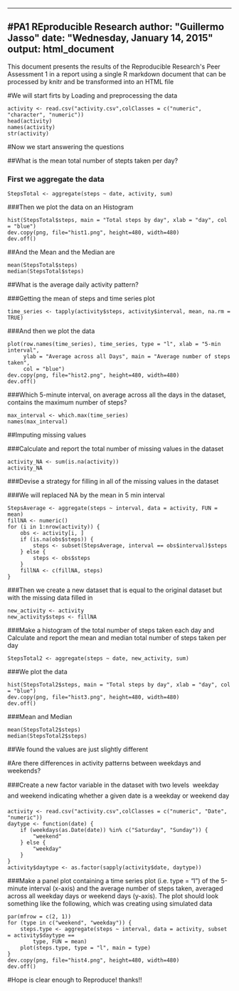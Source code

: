 
---
#PA1 REproducible Research
author: "Guillermo Jasso"
date: "Wednesday, January 14, 2015"
output: html_document
---

This document presents the results of the Reproducible Research's Peer Assessment 1 in a report using a single R markdown document that can be processed by knitr and be transformed into an HTML file

#We will start firts by Loading and preprocessing the data

```{r}
activity <- read.csv("activity.csv",colClasses = c("numeric", "character", "numeric"))
head(activity)
names(activity)
str(activity)
```

#Now we start answering the questions

##What is the mean total number of stepts taken per day?

### First we aggregate the data

```{r}
StepsTotal <- aggregate(steps ~ date, activity, sum)
```

###Then we plot the data on an Histogram


```{r}
hist(StepsTotal$steps, main = "Total steps by day", xlab = "day", col = "blue")
dev.copy(png, file="hist1.png", height=480, width=480)
dev.off()
```

##And the Mean and the Median are

```{r}
mean(StepsTotal$steps)
median(StepsTotal$steps)
```

##What is the average daily activity pattern?

###Getting the mean of steps and time series plot

```{r}
time_series <- tapply(activity$steps, activity$interval, mean, na.rm = TRUE)
```

###And then we plot the data

```{r}
plot(row.names(time_series), time_series, type = "l", xlab = "5-min interval",
     ylab = "Average across all Days", main = "Average number of steps taken",
     col = "blue")
dev.copy(png, file="hist2.png", height=480, width=480)
dev.off()
```

###Which 5-minute interval, on average across all the days in the dataset, contains the maximum number of steps?

```{r}
max_interval <- which.max(time_series)
names(max_interval)
```

##Imputing missing values

###Calculate and report the total number of missing values in the dataset

```{r}
activity_NA <- sum(is.na(activity))
activity_NA
```

###Devise a strategy for filling in all of the missing values in the dataset

###We will replaced NA by the mean in 5 min interval

```{r}
StepsAverage <- aggregate(steps ~ interval, data = activity, FUN = mean)
fillNA <- numeric()
for (i in 1:nrow(activity)) {
    obs <- activity[i, ]
    if (is.na(obs$steps)) {
        steps <- subset(StepsAverage, interval == obs$interval)$steps
    } else {
        steps <- obs$steps
    }
    fillNA <- c(fillNA, steps)
}
```

###Then we create a new dataset that is equal to the original dataset but with the missing data filled in

```{r}
new_activity <- activity
new_activity$steps <- fillNA
```

###Make a histogram of the total number of steps taken each day and Calculate and report the mean and median total number of steps taken per day

```{r}
StepsTotal2 <- aggregate(steps ~ date, new_activity, sum)
```

###We plot the data

```{r}
hist(StepsTotal2$steps, main = "Total steps by day", xlab = "day", col = "blue")
dev.copy(png, file="hist3.png", height=480, width=480)
dev.off()
```

###Mean and Median

```{r}
mean(StepsTotal2$steps)
median(StepsTotal2$steps)
```

##We found the values are just slightly different

#Are there differences in activity patterns between weekdays and weekends?

###Create a new factor variable in the dataset with two levels  weekday and weekend indicating whether a given date is a weekday or weekend day

```{r}
activity <- read.csv("activity.csv",colClasses = c("numeric", "Date", "numeric"))
daytype <- function(date) {
    if (weekdays(as.Date(date)) %in% c("Saturday", "Sunday")) {
        "weekend"
    } else {
        "weekday"
    }
}
activity$daytype <- as.factor(sapply(activity$date, daytype))
```

###Make a panel plot containing a time series plot (i.e. type = “l”) of the 5-minute interval (x-axis) and the average number of steps taken, averaged across all weekday days or weekend days (y-axis). The plot should look something like the following, which was creating using simulated data

```{r}
par(mfrow = c(2, 1))
for (type in c("weekend", "weekday")) {
    steps.type <- aggregate(steps ~ interval, data = activity, subset = activity$daytype == 
        type, FUN = mean)
    plot(steps.type, type = "l", main = type)
}
dev.copy(png, file="hist4.png", height=480, width=480)
dev.off()
```

#Hope is clear enough to Reproduce! thanks!!


